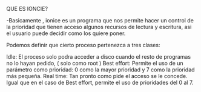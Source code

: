 
QUE ES IONCIE?


  -Basicamente , ionice es un programa que nos permite hacer un control de la prioridad que tienen acceso algunos recursos
    de lectura y escritura, asi el usuario puede decidir como los quiere poner.
  
  
  
  Podemos definir que cierto proceso pertenezca a tres clases:
  
  Idle: El proceso solo podra acceder a disco cuando el resto de programas no lo hayan pedido, ( solo como root )
  Best effort: Permite el uso de un parámetro como prioridad: 0 como la mayor prioridad y 7 como la prioridad más pequeña.
  Real time: Tan pronto como pide el acceso se le concede. Igual que en el caso de Best effort, permite el uso de prioridades del 0 al 7.

  
